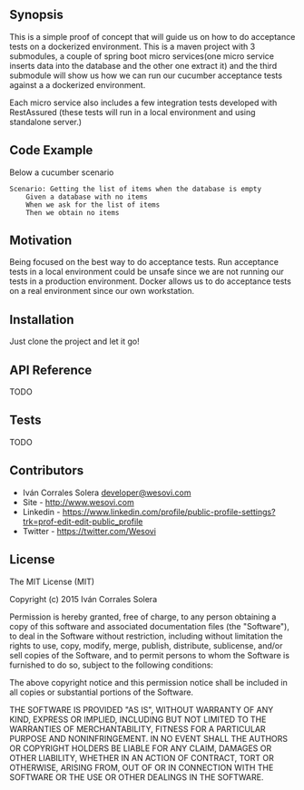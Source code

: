 ## Synopsis

This is a simple proof of concept that will guide us on how to do acceptance tests on a dockerized environment.
This is a maven project with 3 submodules, a couple of spring boot micro services(one micro service  inserts data into the database and the other one extract it) and the third submodule will show us how we can run our cucumber acceptance tests against a a dockerized environment.

Each micro service also includes a few integration tests developed with RestAssured (these tests will run in a local environment and using standalone server.)

## Code Example
Below a cucumber scenario
	
	Scenario: Getting the list of items when the database is empty
		Given a database with no items 
		When we ask for the list of items
		Then we obtain no items

## Motivation

Being focused on the best way to do acceptance tests. Run acceptance tests in a local environment could be unsafe since we are not running our tests in a production environment. Docker allows us to do acceptance tests on a real environment since our own workstation.  

## Installation

Just clone the project and let it go!

## API Reference
TODO

## Tests
TODO


## Contributors

* Iván Corrales Solera <developer@wesovi.com> 
* Site - http://www.wesovi.com
* Linkedin - https://www.linkedin.com/profile/public-profile-settings?trk=prof-edit-edit-public_profile
* Twitter - https://twitter.com/Wesovi

## License

The MIT License (MIT)

Copyright (c) 2015 Iván Corrales Solera

Permission is hereby granted, free of charge, to any person obtaining a copy
of this software and associated documentation files (the "Software"), to deal
in the Software without restriction, including without limitation the rights
to use, copy, modify, merge, publish, distribute, sublicense, and/or sell
copies of the Software, and to permit persons to whom the Software is
furnished to do so, subject to the following conditions:

The above copyright notice and this permission notice shall be included in all
copies or substantial portions of the Software.

THE SOFTWARE IS PROVIDED "AS IS", WITHOUT WARRANTY OF ANY KIND, EXPRESS OR
IMPLIED, INCLUDING BUT NOT LIMITED TO THE WARRANTIES OF MERCHANTABILITY,
FITNESS FOR A PARTICULAR PURPOSE AND NONINFRINGEMENT. IN NO EVENT SHALL THE
AUTHORS OR COPYRIGHT HOLDERS BE LIABLE FOR ANY CLAIM, DAMAGES OR OTHER
LIABILITY, WHETHER IN AN ACTION OF CONTRACT, TORT OR OTHERWISE, ARISING FROM,
OUT OF OR IN CONNECTION WITH THE SOFTWARE OR THE USE OR OTHER DEALINGS IN THE
SOFTWARE.
